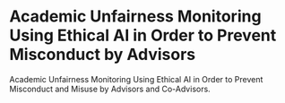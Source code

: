 # Academic Unfairness Monitoring Using Ethical AI in Order to Prevent Misconduct by Advisors
Academic Unfairness Monitoring Using Ethical AI in Order to Prevent Misconduct and Misuse by Advisors and Co-Advisors.
